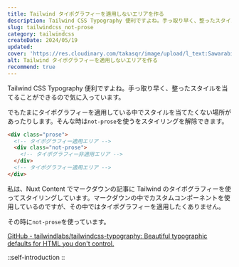 ```yaml
---
title: Tailwind タイポグラフィーを適用しないエリアを作る
description: Tailwind CSS Typography 便利ですよね。手っ取り早く、整ったスタイルを当てることができるので気に入っています。でもたまにタイポグラフィーを適用している中でスタイルを当てたくない場所があったりします。そんな時は`not-prose`を使うをスタイリングを解除できます。
slug: tailwindcss_not-prose
category: tailwindcss
createDate: 2024/05/19
updated: 
cover: 'https://res.cloudinary.com/takasqr/image/upload/l_text:Sawarabi%20Gothic_80_bold:Tailwind タイポグラフィーを適用しないエリアを作る,co_rgb:fff,w_620,c_fit/v1712091289/ogp_image_zorhlz.png'
alt: Tailwind タイポグラフィーを適用しないエリアを作る
recommend: true
---
```



Tailwind CSS Typography 便利ですよね。手っ取り早く、整ったスタイルを当てることができるので気に入っています。

でもたまにタイポグラフィーを適用している中でスタイルを当てたくない場所があったりします。そんな時は`not-prose`を使うをスタイリングを解除できます。

```html
<div class="prose">
  <!-- タイポグラフィー適用エリア -->
  <div class="not-prose">
    <!-- タイポグラフィー非適用エリア -->
  </div>
  <!-- タイポグラフィー適用エリア -->
</div>
```

私は、Nuxt Content でマークダウンの記事に Tailwind のタイポグラフィーを使ってスタイリングしています。マークダウンの中でカスタムコンポーネントを使用しているのですが、その中ではタイポグラフィーを適用したくありません。

その時に`not-prose`を使っています。


[GitHub - tailwindlabs/tailwindcss-typography: Beautiful typographic defaults for HTML you don't control.](https://github.com/tailwindlabs/tailwindcss-typography?tab=readme-ov-file#undoing-typography-styles)


::self-introduction
::